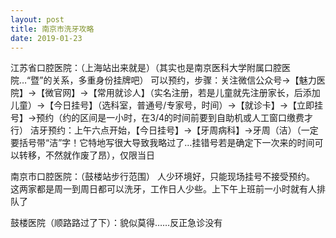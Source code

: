 ```yaml
---
layout: post
title: 南京市洗牙攻略
date: 2019-01-23
---
```




江苏省口腔医院：（上海站出来就是）（其实也是南京医科大学附属口腔医院…“暨”的关系，多重身份挂牌吧）
可以预约，步骤：关注微信公众号→【魅力医院】→【微官网】→【常用就诊人】（实名注册，若是儿童就先注册家长，后添加儿童）→【今日挂号】（选科室，普通号/专家号，时间）→【就诊卡】→【立即挂号】→预约（约的区间是一小时，在3/4的时间前要到自助机或人工窗口缴费才行）
洁牙预约：上午六点开始，【今日挂号】→【牙周病科】→牙周（洁）（一定要括号带“洁”字！它特地写很大导致我略过了…挂错号若是确定下一次来的时间可以转移，不然就作废了昂），仅限当日


南京市口腔医院：（鼓楼站步行范围）
人少环境好，只能现场挂号不接受预约。
这两家都是周一到周日都可以洗牙，工作日人少些。上下午上班前一小时就有人排队了



鼓楼医院（顺路路过了下）：貌似莫得……反正急诊没有